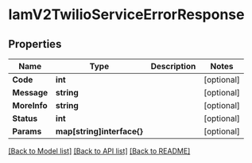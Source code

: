 # IamV2TwilioServiceErrorResponse

## Properties

Name | Type | Description | Notes
------------ | ------------- | ------------- | -------------
**Code** | **int** |  |[optional] 
**Message** | **string** |  |[optional] 
**MoreInfo** | **string** |  |[optional] 
**Status** | **int** |  |[optional] 
**Params** | **map[string]interface{}** |  |[optional] 

[[Back to Model list]](../README.md#documentation-for-models) [[Back to API list]](../README.md#documentation-for-api-endpoints) [[Back to README]](../README.md)



